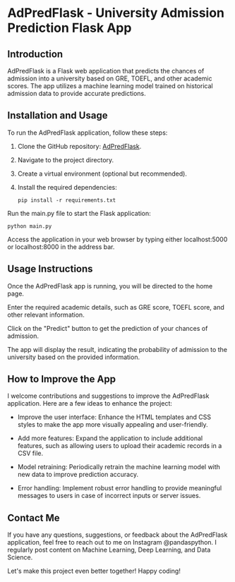 # AdPredFlask - University Admission Prediction Flask App


## Introduction

AdPredFlask is a Flask web application that predicts the chances of admission into a university based on GRE, TOEFL, and other academic scores. The app utilizes a machine learning model trained on historical admission data to provide accurate predictions.

## Installation and Usage

To run the AdPredFlask application, follow these steps:

1. Clone the GitHub repository: [AdPredFlask](https://github.com/your-username/AdPredFlask).

2. Navigate to the project directory.

3. Create a virtual environment (optional but recommended).

4. Install the required dependencies:
   ```
   pip install -r requirements.txt

   ```

Run the main.py file to start the Flask application:

```
python main.py

```

Access the application in your web browser by typing either localhost:5000 or localhost:8000 in the address bar.

## Usage Instructions
Once the AdPredFlask app is running, you will be directed to the home page.

Enter the required academic details, such as GRE score, TOEFL score, and other relevant information.

Click on the "Predict" button to get the prediction of your chances of admission.

The app will display the result, indicating the probability of admission to the university based on the provided information.


## How to Improve the App

I welcome contributions and suggestions to improve the AdPredFlask application. Here are a few ideas to enhance the project:

- Improve the user interface: Enhance the HTML templates and CSS styles to make the app more visually appealing and user-friendly.

- Add more features: Expand the application to include additional features, such as allowing users to upload their academic records in a CSV file.

- Model retraining: Periodically retrain the machine learning model with new data to improve prediction accuracy.

- Error handling: Implement robust error handling to provide meaningful messages to users in case of incorrect inputs or server issues.

## Contact Me
If you have any questions, suggestions, or feedback about the AdPredFlask application, feel free to reach out to me on Instagram @pandaspython. I regularly post content on Machine Learning, Deep Learning, and Data Science.

Let's make this project even better together! Happy coding!

